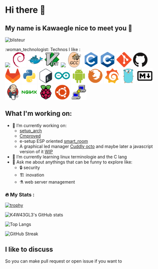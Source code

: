 # Hi there 👋
## My name is Kawaegle nice to meet you 👋
<p align="left"> <img src="https://komarev.com/ghpvc/?username=kawaegle&label=Profile%20views&color=00bfff&style=flat" alt="blisteur" /> </p>
:woman_technologist: Technos I like :
<div>
  <img src="https://archlinux.org/static/logos/archlinux-logo-dark-scalable.518881f04ca9.svg" width="150">
  <img src="https://raw.githubusercontent.com/devicons/devicon/master/icons/debian/debian-original.svg" width="50" />
  <img src="https://raw.githubusercontent.com/devicons/devicon/master/icons/docker/docker-original.svg" width="50" />
  <img src="https://raw.githubusercontent.com/devicons/devicon/master/icons/vim/vim-original.svg" width="50" />
  <img src="https://raw.githubusercontent.com/neovim/neovim.github.io/master/logos/neovim-mark-flat.svg" width="50"/>
  <img src="https://raw.githubusercontent.com/devicons/devicon/master/icons/gcc/gcc-original.svg" width="50" />
  <img src="https://raw.githubusercontent.com/devicons/devicon/master/icons/c/c-original.svg" width="50" />
  <img src="https://raw.githubusercontent.com/devicons/devicon/master/icons/cplusplus/cplusplus-original.svg" width="50" />
  <img src="https://raw.githubusercontent.com/devicons/devicon/master/icons/git/git-original.svg" width="50" />
  <img src="https://raw.githubusercontent.com/devicons/devicon/master/icons/github/github-original.svg" width="50" />
  <img src="https://raw.githubusercontent.com/devicons/devicon/master/icons/gitlab/gitlab-original.svg" width="50" />
  <img src="https://raw.githubusercontent.com/devicons/devicon/master/icons/python/python-original.svg" width="50" />
  <img src="https://raw.githubusercontent.com/devicons/devicon/master/icons/bash/bash-original.svg" width="50" />
  <img src="https://raw.githubusercontent.com/devicons/devicon/master/icons/arduino/arduino-original.svg" width="50" />
  <img src="https://raw.githubusercontent.com/devicons/devicon/master/icons/android/android-original.svg" width="50" />
  <img src="https://raw.githubusercontent.com/devicons/devicon/master/icons/firefox/firefox-plain.svg" width="50" />
  <img src="https://raw.githubusercontent.com/devicons/devicon/master/icons/grafana/grafana-original.svg" width="50" />
  <img src="https://raw.githubusercontent.com/devicons/devicon/master/icons/go/go-original.svg" width="50" />
  <img src="https://raw.githubusercontent.com/devicons/devicon/master/icons/markdown/markdown-original.svg" width="50" />
  <img src="https://raw.githubusercontent.com/devicons/devicon/master/icons/jenkins/jenkins-original.svg" width="50" />
  <img src="https://raw.githubusercontent.com/devicons/devicon/master/icons/nginx/nginx-original.svg" width="50" />
  <img src="https://raw.githubusercontent.com/devicons/devicon/master/icons/raspberrypi/raspberrypi-original.svg" width="50" />
  <img src="https://raw.githubusercontent.com/devicons/devicon/master/icons/ubuntu/ubuntu-plain.svg" width="50" />
  <img src="https://raw.githubusercontent.com/devicons/devicon/master/icons/putty/putty-original.svg" width="50" />
</div>

## What I'm working on:

- 🔭 I’m currently working on:
    - [setup_arch](https://github.com/kawaegle/setup_arch)
    - [Cmproved](https://github.com/Cmproved)
    - e-setup ESP oriented [smart_room](https://github.com/kawaegle/smart_room)
    - A graphical led manager [Cuddly octo](https://github.com/oppaiweeb/cuddly_octo) and maybe later a javascript version of it [WIP](https://media.istockphoto.com/id/972656200/vector/wip-sign-icon.jpg?s=170667a&w=0&k=20&c=iYAFx-aHLUIOmc7llSgCOGBbxIuhx87GIstJ1AWxQIU=)
- 🌱 I’m currently learning linux terminologie and the C lang
- 💬 Ask me about anythings that can be funny to explore like:
    - 🔒️ security
    - 🏗️ inovation
    - ⚗️ web server management

### :fire: My Stats :

[![trophy](https://github-profile-trophy.vercel.app/?username=kawaegle&theme=tokyonight)](https://github.com/ryo-ma/github-profile-trophy)

![K4W43GL3's GitHub stats](https://github-readme-stats.vercel.app/api?username=kawaegle&show_icons=true&theme=tokyonight)

![Top Langs](https://github-readme-stats.vercel.app/api/top-langs/?username=kawaegle&show_icons=true&theme=tokyonight)

![GitHub Streak](https://github-readme-streak-stats.herokuapp.com/?user=kawaegle&theme=tokyonight)


## I like to discuss
So you can make pull request or open issue if you want to

